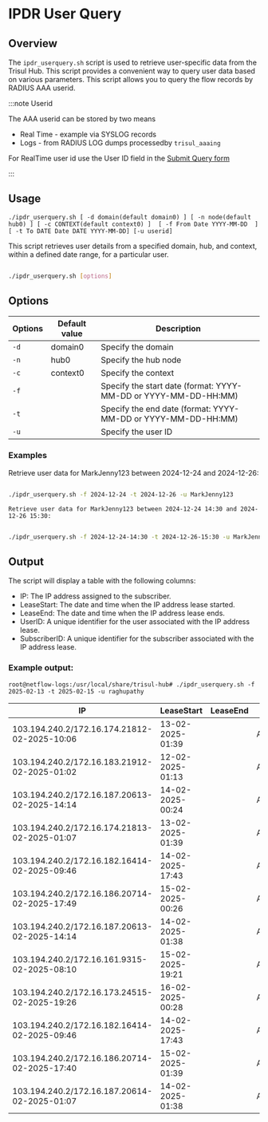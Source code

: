 # IPDR User Query

## Overview

The `ipdr_userquery.sh` script is used to retrieve user-specific data from the Trisul Hub. This script provides a convenient way to query user data based on various parameters. This script allows you to query the flow records by RADIUS AAA userid.  

:::note Userid 

The AAA userid can be stored by two means 
 - Real Time - example via SYSLOG records
 - Logs - from RADIUS LOG dumps processedby `trisul_aaaing`   

For RealTime user id use the User ID field in the [Submit Query form](submit-queries)

:::


## Usage

`./ipdr_userquery.sh [ -d domain(default domain0) ] [ -n node(default hub0) ] [ -c CONTEXT(default context0) ]  [ -f From Date YYYY-MM-DD  ] [ -t To DATE Date DATE YYYY-MM-DD] [-u userid]`

This script retrieves user details from a specified domain, hub, and context, within a defined date range, for a particular user.

```Bash

./ipdr_userquery.sh [options]
```

## Options
| Options | Default value | Description |
|---------|---------------|-------------|
| `-d` | domain0 | Specify the domain |
| `-n` | hub0 | Specify the hub node |
| `-c` | context0 | Specify the context |
| `-f` |         | Specify the start date (format: YYYY-MM-DD or YYYY-MM-DD-HH:MM)  |
| `-t` |         | Specify the end date (format: YYYY-MM-DD or YYYY-MM-DD-HH:MM)  |
| `-u` |         | Specify the user ID  |


### Examples

Retrieve user data for MarkJenny123 between 2024-12-24 and 2024-12-26:

```Bash

./ipdr_userquery.sh -f 2024-12-24 -t 2024-12-26 -u MarkJenny123
```

    Retrieve user data for MarkJenny123 between 2024-12-24 14:30 and 2024-12-26 15:30:

```Bash

./ipdr_userquery.sh -f 2024-12-24-14:30 -t 2024-12-26-15:30 -u MarkJenny123
```

## Output

The script will display a table with the following columns:

- IP: The IP address assigned to the subscriber.
- LeaseStart: The date and time when the IP address lease started.
- LeaseEnd: The date and time when the IP address lease ends.
- UserID: A unique identifier for the user associated with the IP address lease.
- SubscriberID: A unique identifier for the subscriber associated with the IP address lease.

### Example output:

`root@netflow-logs:/usr/local/share/trisul-hub# ./ipdr_userquery.sh -f 2025-02-13 -t 2025-02-15 -u raghupathy`

|IP |                 LeaseStart |              LeaseEnd |                UserID |        SubscriberID |
|---|----------------------------|-----------------------|-----------------------|---------------------|        
|103.194.240.2/172.16.174.21812-02-2025-10:06 |  13-02-2025-01:39 |  |      ACS008172 | raghupathy |         
|103.194.240.2/172.16.183.21912-02-2025-01:02 |  12-02-2025-01:13 |  |      ACS008172 | raghupathy |          
|103.194.240.2/172.16.187.20613-02-2025-14:14 |  14-02-2025-00:24 |  |      ACS008172  | raghupathy |         
|103.194.240.2/172.16.174.21813-02-2025-01:07 |  13-02-2025-01:39 |  |      ACS008172  | raghupathy |         
|103.194.240.2/172.16.182.16414-02-2025-09:46 |  14-02-2025-17:43 |  |      ACS008172  | raghupathy |         
|103.194.240.2/172.16.186.20714-02-2025-17:49 |  15-02-2025-00:26 |  |      ACS008172  | raghupathy |         
|103.194.240.2/172.16.187.20613-02-2025-14:14 |  14-02-2025-01:38 |  |      ACS008172  | raghupathy |         
|103.194.240.2/172.16.161.9315-02-2025-08:10  |  15-02-2025-19:21 |  |      ACS008172  | raghupathy |         
|103.194.240.2/172.16.173.24515-02-2025-19:26 |  16-02-2025-00:28 |  |      ACS008172  | raghupathy |         
|103.194.240.2/172.16.182.16414-02-2025-09:46 |  14-02-2025-17:43 |  |      ACS008172  | raghupathy |         
|103.194.240.2/172.16.186.20714-02-2025-17:40 |  15-02-2025-01:39 |  |      ACS008172  | raghupathy |         
|103.194.240.2/172.16.187.20614-02-2025-01:07 |  14-02-2025-01:38 |  |      ACS008172  | raghupathy |         
